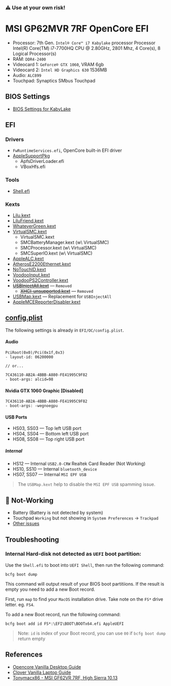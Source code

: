 ### :warning: Use at your own risk!

# MSI GP62MVR 7RF OpenCore EFI
- Processor: 7th Gen. `Intel® Core™ i7 Kabylake` processor
  Processor Intel(R) Core(TM) i7-7700HQ CPU @ 2.80GHz, 2801 Mhz, 4 Core(s), 8 Logical Processor(s)
- RAM: `DDR4-2400`
- Videocard 1: `GeForce® GTX 1060`, VRAM 6gb
- Videocard 2: `Intel HD Graphics 630` 1536MB
- Audio: `ALC899`
- Touchpad: Synaptics SMbus Touchpad

## BIOS Settings
- [BIOS Settings for KabyLake](https://khronokernel-2.gitbook.io/opencore-vanilla-desktop-guide/intel-config.plist/kaby-lake#intel-bios-settings)

## EFI
### Drivers
- `FwRuntimeServices.efi`, OpenCore built-in EFI driver
- [AppleSupportPkg](https://github.com/acidanthera/AppleSupportPkg)
  - ApfsDriverLoader.efi
  - VBoxHfs.efi

### Tools
- [Shell.efi](https://github.com/acidanthera/OpenCoreShell)

### Kexts
- [Lilu.kext](https://github.com/acidanthera/Lilu)
- [LiluFriend.kext](https://github.com/PMheart/LiluFriend)
- [WhateverGreen.kext](https://github.com/acidanthera/WhateverGreen)
- [VirtualSMC.kext](https://github.com/acidanthera/VirtualSMC)
  - VirtualSMC.kext
  - SMCBatteryManager.kext (w\ VirtualSMC)
  - SMCProcessor.kext (w\ VirtualSMC)
  - SMCSuperIO.kext (w\ VirtualSMC)
- [AppleALC.kext](https://github.com/acidanthera/AppleALC)
- [AtherosE2200Ethernet.kext](https://github.com/Mieze/AtherosE2200Ethernet)
- [NoTouchID.kext](https://github.com/al3xtjames/NoTouchID)
- [VoodooInput.kext](https://github.com/acidanthera/VoodooInput)
- [VoodooPS2Controller.kext](https://bitbucket.org/RehabMan/os-x-voodoo-ps2-controller/downloads/)
- ~~[USBInjectAll.kext](https://bitbucket.org/RehabMan/os-x-usb-inject-all/downloads/)~~ — `Removed`
  - ~~[XHCI-unsupported.kext](https://github.com/RehabMan/OS-X-USB-Inject-All)~~ — `Removed`
- [USBMap.kext](USBMap/USBMap.rtf) — Replacement for `USBInjectAll`
- [AppleMCEReporterDisabler.kext](https://github.com/acidanthera/bugtracker/files/3703498/AppleMCEReporterDisabler.kext.zip)

## [config.plist](EFI/OC/config.plist)
The following settings is already in `EFI/OC/config.plist`.

#### Audio
```
PciRoot(0x0)/Pci(0x1f,0x3)
- layout-id: 06200000

// or...

7C436110-AB2A-4BBB-A880-FE41995C9F82
- boot-args: alcid=98
```

#### Nvidia GTX 1060 Graphic [Disabled]
```
7C436110-AB2A-4BBB-A880-FE41995C9F82
- boot-args: -wegnoegpu
```

#### USB Ports
- HS03, SS03 — Top left USB port
- HS04, SS04 — Bottom left USB port
- HS08, SS08 — Top right USB port

##### Internal
- HS12 — Internal `USB2.0-CRW` Realtek Card Reader (Not Working)
- HS10, SS10 — Internal `bluetooth_device`
- HS07, SS07 — Internal `MSI EPF USB`

> The `USBMap.kext` help to disable the `MSI EPF USB` spamming issue.

## :construction: Not-Working
- Battery (Battery is not detected by system)
- Touchpad `Working` but not showing in `System Preferences` -> `Trackpad`
- [Other issues](https://github.com/socheatsok78/MSI-GP62MVR-7RF-OpenCore-EFI/issues)

## Troubleshooting
### Internal Hard-disk not detected as `UEFI` boot partition:
Use the `Shell.efi` to boot into `UEFI Shell`, then run the following command:
```shell
bcfg boot dump
```
This command will output result of your BIOS boot partitiions. If the result is empty you need to add a new Boot record.

First, run `map` to find your `MacOS` installation drive. Take note on the `FS*` drive letter. eg. `FS4`.

To add a new Boot record, run the following command:
```shell
bcfg boot add id FS*:\EFI\BOOT\BOOTx64.efi AppleUEFI
```

> Note: `id` is index of your Boot record, you can use `00` if `bcfg boot dump` return empty

## References
- [Opencore Vanilla Desktop Guide](https://khronokernel-2.gitbook.io/opencore-vanilla-desktop-guide/)
- [Clover Vanilla Laptop Guide](https://fewtarius.gitbook.io/laptopguide/)
- [Tonymacx86 - MSI GF62VR 7RF, High Sierra 10.13](https://www.tonymacx86.com/threads/guide-msi-gf62vr-7rf-high-sierra-10-13-2.241725/)
